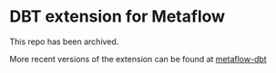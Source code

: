 # DBT extension for Metaflow

This repo has been archived. 

More recent versions of the extension can be found at [metaflow-dbt](https://pypi.org/project/metaflow-dbt/)